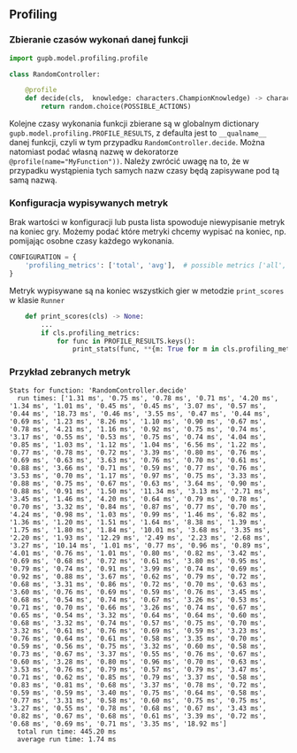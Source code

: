 
## Profiling

### Zbieranie czasów wykonań danej funkcji
```python
import gupb.model.profiling.profile

class RandomController:

    @profile
    def decide(cls,  knowledge: characters.ChampionKnowledge) -> characters.Action:
        return random.choice(POSSIBLE_ACTIONS)
```

Kolejne czasy wykonania funkcji zbierane są w globalnym dictionary `gupb.model.profiling.PROFILE_RESULTS`,
z defaulta jest to `__qualname__` danej funkcji, czyli w tym przypadku `RandomController.decide`.
Można natomiast podać własną nazwę w dekoratorze `@profile(name="MyFunction"))`.
Należy zwrócić uwagę na to, że w przypadku wystąpienia tych samych nazw czasy będą zapisywane pod tą samą nazwą.


### Konfiguracja wypisywanych metryk
Brak wartości w konfiguracji lub pusta lista spowoduje niewypisanie metryk na koniec gry.
Możemy podać które metryki chcemy wypisać na koniec, np. pomijając osobne czasy każdego wykonania.
```python
CONFIGURATION = {
    'profiling_metrics': ['total', 'avg'],  # possible metrics ['all', 'total', 'avg']
}
```
Metryk wypisywane są na koniec wszystkich gier w metodzie `print_scores` w klasie `Runner`

```python
    def print_scores(cls) -> None:
        ...
        if cls.profiling_metrics:
            for func in PROFILE_RESULTS.keys():
                print_stats(func, **{m: True for m in cls.profiling_metrics})
```


### Przykład zebranych metryk
```text
Stats for function: 'RandomController.decide'
  run times: ['1.31 ms', '0.75 ms', '0.78 ms', '0.71 ms', '4.20 ms', '1.34 ms', '1.01 ms', '0.45 ms', '0.45 ms', '3.07 ms', '0.57 ms', '0.44 ms', '18.73 ms', '0.46 ms', '3.55 ms', '0.47 ms', '0.44 ms', '0.69 ms', '1.23 ms', '8.26 ms', '1.10 ms', '0.90 ms', '0.67 ms', '0.78 ms', '4.21 ms', '1.16 ms', '0.92 ms', '0.75 ms', '0.74 ms', '3.17 ms', '0.55 ms', '0.53 ms', '0.75 ms', '0.74 ms', '4.04 ms', '0.85 ms', '1.03 ms', '1.12 ms', '1.04 ms', '6.56 ms', '1.22 ms', '0.77 ms', '0.78 ms', '0.72 ms', '3.39 ms', '0.80 ms', '0.76 ms', '0.69 ms', '0.63 ms', '3.63 ms', '0.76 ms', '0.70 ms', '0.61 ms', '0.88 ms', '3.66 ms', '0.71 ms', '0.59 ms', '0.77 ms', '0.76 ms', '3.53 ms', '0.70 ms', '1.17 ms', '0.97 ms', '0.75 ms', '3.33 ms', '0.88 ms', '0.75 ms', '0.67 ms', '0.63 ms', '3.64 ms', '0.90 ms', '0.88 ms', '0.91 ms', '1.50 ms', '11.34 ms', '3.13 ms', '2.71 ms', '3.45 ms', '1.46 ms', '4.20 ms', '0.64 ms', '0.79 ms', '0.78 ms', '0.70 ms', '3.32 ms', '0.84 ms', '0.87 ms', '0.77 ms', '0.70 ms', '4.24 ms', '0.98 ms', '1.03 ms', '0.99 ms', '1.46 ms', '6.82 ms', '1.36 ms', '1.20 ms', '1.51 ms', '1.64 ms', '8.38 ms', '1.39 ms', '1.75 ms', '1.80 ms', '1.84 ms', '10.01 ms', '3.68 ms', '3.35 ms', '2.20 ms', '1.93 ms', '12.29 ms', '2.49 ms', '2.23 ms', '2.68 ms', '3.27 ms', '10.14 ms', '1.01 ms', '0.77 ms', '0.96 ms', '0.89 ms', '4.01 ms', '0.76 ms', '1.01 ms', '0.80 ms', '0.82 ms', '3.42 ms', '0.69 ms', '0.68 ms', '0.72 ms', '0.61 ms', '3.80 ms', '0.95 ms', '0.79 ms', '0.74 ms', '0.91 ms', '3.99 ms', '0.74 ms', '0.69 ms', '0.92 ms', '0.88 ms', '3.67 ms', '0.62 ms', '0.79 ms', '0.72 ms', '0.68 ms', '3.31 ms', '0.86 ms', '0.72 ms', '0.70 ms', '0.63 ms', '3.60 ms', '0.76 ms', '0.69 ms', '0.59 ms', '0.76 ms', '3.45 ms', '0.68 ms', '0.54 ms', '0.74 ms', '0.67 ms', '3.26 ms', '0.53 ms', '0.71 ms', '0.70 ms', '0.66 ms', '3.26 ms', '0.74 ms', '0.67 ms', '0.65 ms', '0.54 ms', '3.32 ms', '0.64 ms', '0.64 ms', '0.60 ms', '0.68 ms', '3.32 ms', '0.74 ms', '0.57 ms', '0.75 ms', '0.70 ms', '3.32 ms', '0.61 ms', '0.76 ms', '0.69 ms', '0.59 ms', '3.23 ms', '0.76 ms', '0.64 ms', '0.61 ms', '0.58 ms', '3.35 ms', '0.70 ms', '0.59 ms', '0.56 ms', '0.75 ms', '3.32 ms', '0.60 ms', '0.58 ms', '0.73 ms', '0.67 ms', '3.37 ms', '0.55 ms', '0.76 ms', '0.67 ms', '0.60 ms', '3.28 ms', '0.80 ms', '0.96 ms', '0.70 ms', '0.63 ms', '3.53 ms', '0.76 ms', '0.79 ms', '0.57 ms', '0.79 ms', '3.47 ms', '0.71 ms', '0.62 ms', '0.85 ms', '0.79 ms', '3.37 ms', '0.58 ms', '0.83 ms', '0.81 ms', '0.68 ms', '3.37 ms', '0.78 ms', '0.72 ms', '0.59 ms', '0.59 ms', '3.40 ms', '0.75 ms', '0.64 ms', '0.58 ms', '0.77 ms', '3.31 ms', '0.58 ms', '0.60 ms', '0.75 ms', '0.75 ms', '3.27 ms', '0.55 ms', '0.78 ms', '0.68 ms', '0.67 ms', '3.43 ms', '0.82 ms', '0.67 ms', '0.68 ms', '0.61 ms', '3.39 ms', '0.72 ms', '0.68 ms', '0.69 ms', '0.71 ms', '3.35 ms', '18.92 ms']
  total run time: 445.20 ms
  average run time: 1.74 ms
```
